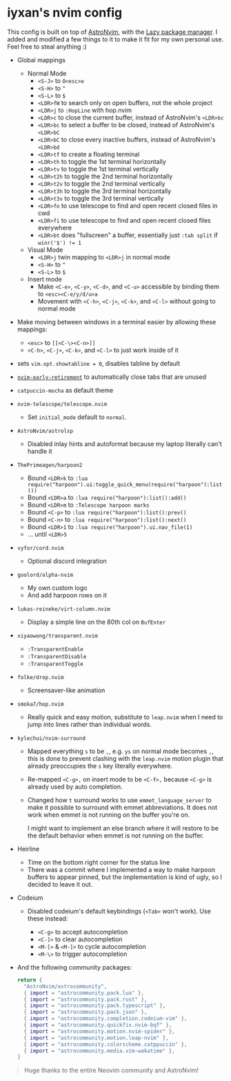 # iyxan's nvim config

This config is built on top of [AstroNvim](https://github.com/AstroNvim/AstroNvim),
with the [Lazy package manager](https://github.com/folke/lazy.nvim). I added
and modified a few things to it to make it fit for my own personal use. Feel
free to steal anything :)

- Global mappings

  - Normal Mode
    - `<S-J>` to `O<esc>o`
    - `<S-H>` to `^`
    - `<S-L>` to `$`
    - `<LDR>fW` to search only on open buffers, not the whole project
    - `<LDR>j` to `:HopLine` with hop.nvim
    - `<LDR>c` to close the current buffer, instead of AstroNvim's `<LDR>bc`
    - `<LDR>bc` to select a buffer to be closed, instead of AstroNvim's `<LDR>bC`
    - `<LDR>bC` to close every inactive buffers, instead of AstroNvim's `<LDR>bd`
    - `<LDR>tf` to create a floating terminal
    - `<LDR>th` to toggle the 1st terminal horizontally
    - `<LDR>tv` to toggle the 1st terminal vertically
    - `<LDR>t2h` to toggle the 2nd terminal horizontally
    - `<LDR>t2v` to toggle the 2nd terminal vertically
    - `<LDR>t3h` to toggle the 3rd terminal horizontally
    - `<LDR>t3v` to toggle the 3rd terminal vertically
    - `<LDR>fo` to use telescope to find and open recent closed files in cwd
    - `<LDR>fi` to use telescope to find and open recent closed files everywhere
    - `<LDR>bt` does "fullscreen" a buffer, essentially just `:tab split` if `winr('$') != 1`
  - Visual Mode
    - `<LDR>j` twin mapping to `<LDR>j` in normal mode
    - `<S-H>` to `^`
    - `<S-L>` to `$`
  - Insert mode
    - Make `<C-e>`, `<C-y>`, `<C-d>`, and `<C-u>` accessible by binding them to `<esc><C-e/y/d/u>a`
    - Movement with `<C-h>`, `<C-j>`, `<C-k>`, and `<C-l>` without going to normal mode

- Make moving between windows in a terminal easier by allowing these mappings:

  - `<esc>` to `[[<C-\><C-n>]]`
  - `<C-h>`, `<C-j>`, `<C-k>`, and `<C-l>` to just work inside of it

- sets `vim.opt.showtabline = 0`, disables tabline by default

- [`nvim-early-retirement`](https://github.com/chrisgrieser/nvim-early-retirement) to automatically close tabs that are unused

- `catpuccin-mocha` as default theme

- `nvim-telescope/telescope.nvim`

  - Set `initial_mode` default to `normal`.

- `AstroNvim/astrolsp`

  - Disabled inlay hints and autoformat because my laptop literally can't
    handle it

- `ThePrimeagen/harpoon2`

  - Bound `<LDR>k` to `:lua require("harpoon").ui:toggle_quick_menu(require("harpoon"):list())`
  - Bound `<LDR>a` to `:lua require("harpoon"):list():add()`
  - Bound `<LDR>m` to `:Telescope harpoon marks`
  - Bound `<C-p>` to `:lua require("harpoon"):list():prev()`
  - Bound `<C-n>` to `:lua require("harpoon"):list():next()`
  - Bound `<LDR>1` to `:lua require("harpoon").ui.nav_file(1)`
  - ... until `<LDR>5`

- `vyfor/cord.nvim`

  - Optional discord integration

- `goolord/alpha-nvim`

  - My own custom logo
  - And add harpoon rows on it

- `lukas-reineke/virt-column.nvim`

  - Display a simple line on the 80th col on `BufEnter`

- `xiyaowong/transparent.nvim`

  - `:TransparentEnable`
  - `:TransparentDisable`
  - `:TransparentToggle`

- `folke/drop.nvim`

  - Screensaver-like animation

- `smoka7/hop.nvim`

  - Really quick and easy motion, substitute to `leap.nvim` when I need to
    jump into lines rather than individual words.

- `kylechui/nvim-surround`

  - Mapped everything `s` to be `,`, e.g. `ys` on normal mode becomes `,`,
    this is done to prevent clashing with the `leap.nvim` motion plugin that
    already preoccupies the `s` key literally everywhere.

  - Re-mapped `<C-g>,` on insert mode to be `<C-f>,` because `<C-g>` is already
    used by auto completion.

  - Changed how `t` surround works to use `emmet_language_server` to make it
    possible to surround with emmet abbreviations. It does not work when emmet
    is not running on the buffer you're on.

    I might want to implement an else branch where it will restore to be the
    default behavior when emmet is not running on the buffer.

- Heirline

  - Time on the bottom right corner for the status line
  - There was a commit where I implemented a way to make harpoon buffers to
    appear pinned, but the implementation is kind of ugly, so I decided to
    leave it out.

- Codeium

  - Disabled codeium's default keybindings (`<Tab>` won't work). Use these
    instead:

    - `<C-g>` to accept autocompletion
    - `<C-]>` to clear autocompletion
    - `<M-[>` & `<M-]>` to cycle autocompletion
    - `<M-\>` to trigger autocompletion

- And the following community packages:
  ```lua
  return {
    "AstroNvim/astrocommunity",
    { import = "astrocommunity.pack.lua" },
    { import = "astrocommunity.pack.rust" },
    { import = "astrocommunity.pack.typescript" },
    { import = "astrocommunity.pack.json" },
    { import = "astrocommunity.completion.codeium-vim" },
    { import = "astrocommunity.quickfix.nvim-bqf" },
    { import = "astrocommunity.motion.nvim-spider" },
    { import = "astrocommunity.motion.leap-nvim" },
    { import = "astrocommunity.colorscheme.catppuccin" },
    { import = "astrocommunity.media.vim-wakatime" },
  }
  ```

> Huge thanks to the entire Neovim community and AstroNvim!
